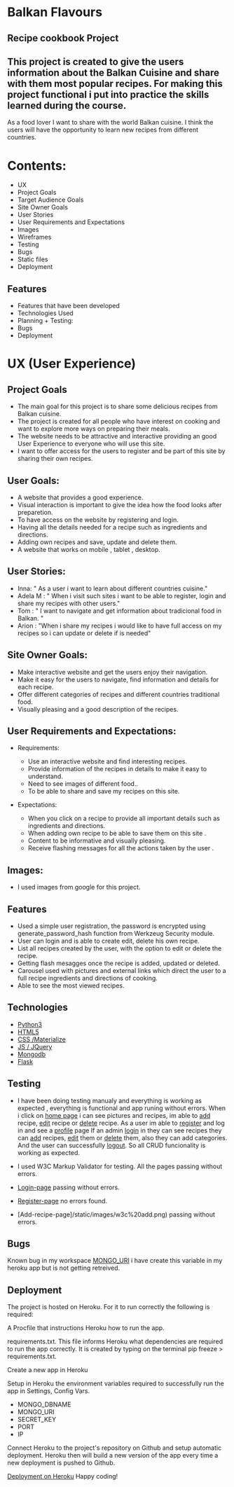 
# Balkan Flavours 

## Recipe cookbook Project

## This project is created to give the users information about the Balkan Cuisine and share with them most popular recipes. For making this project functional i put into practice the skills learned during the course.
As a food lover I want to share with the world Balkan cuisine.
I think the users will have the opportunity to learn new recipes from different countries.

# Contents:

* UX
* Project Goals
* Target Audience Goals
* Site Owner Goals
* User Stories
* User Requirements and Expectations
* Images
* Wireframes
* Testing
* Bugs
* Static files
* Deployment
  
## Features

* Features that have been developed
* Technologies Used
* Planning + Testing:
* Bugs
* Deployment
  
# UX (User Experience)

## Project Goals
* The main goal for this project is to share some delicious recipes from Balkan cuisine.
* The project is created for all people who have interest on cooking and want to explore more ways on preparing their meals.
* The website needs to be attractive and interactive providing an good User Experience to everyone who will use this site.
* I want to offer access for the users to register and be part of this site by sharing their own recipes.

## User Goals:

* A website that provides a good experience.
* Visual interaction is important to give the idea how the food looks after preparetion.
* To have access on the website by registering and login.
* Having all the details needed for a recipe such as ingredients and directions.
* Adding own recipes and save, update and delete them.
* A website that works on mobile , tablet , desktop.

## User Stories:

* Inna: " As a user i want to learn about different countries cuisine."
* Adela M : " When i visit such sites i want to be able to register, login and share my recipes with other users."
* Tom : " I want to navigate and get information about tradicional food in Balkan. "
* Arion : "When i share my recipes i would like to have full access on my recipes so i can update or delete if is needed"

## Site Owner Goals:

* Make interactive website and get the users enjoy their navigation.
* Make it easy for the users to navigate, find information and details for each recipe.
* Offer different categories of recipes and different countries traditional food.
* Visually pleasing and a good description of the recipes.

## User Requirements and Expectations:

* Requirements:
  *  Use an interactive website and find interesting recipes.
  * Provide information of the recipes in details to make it easy to understand.
  * Need to see images of different food..
  * To be able to share and save my recipes on this site.

* Expectations:
  * When you click on a recipe to provide all important details such as ingredients and directions.
  * When adding own recipe to be able to save them on this site .
  * Content to be informative and visually pleasing.
  * Receive flashing messages for all the actions taken by the user .

## Images:
* I used images from google for this project.


## Features

* Used a simple user registration, the password is encrypted using generate_password_hash function from Werkzeug Security module.
* User can login and is able to create edit, delete his own recipe.
* List all recipes created by the user, with the option to edit or delete the recipe.
* Getting flash mesagges once the recipe is added, updated or deleted.
* Carousel used with pictures and external links which direct the user to a full recipe ingredients and directions of cooking.
* Able to see the most viewed recipes.

## Technologies

* [Python3](https://www.python.org/)
* [HTML5](https://html.com/)
* [CSS /Materialize](https://materializecss.com/)
* [JS / JQuery](https://jquery.com/)
* [Mongodb](https://cloud.mongodb.com/)
* [Flask](https://flask.palletsprojects.com/)

## Testing

* I have been doing testing manualy and everything is working as expected , everything is functional and app runing without errors.
  When i click on [home page](/static/images/home-page.png) i can see pictures and recipes, im able to [add](/static/images/added-recipe.png) recipe, [edit](/static/images/edit-page.png) recipe or [delete](/static/images/delete-page.png) recipe.
  As a user im able to [register](/static/images/registration-page.png) and log in and see a [profile](/static/images/profile-page.png) page
  If an admin [login](/static/images/home-page.png) in they can see recipes they can [add](/static/images/added-recipe.png) recipes, [edit](/static/images/edit-page.png) them or [delete](/static/images/delete-page.png) them, also they can add categories.
  And the user can successfully [logout](/static/images/logout-page.png).
  So all CRUD funcionality is working as expected.

* I used W3C Markup Validator for testing.
  All the pages passing without errors.
* [Login-page](/static/images/w3c%20login-page.png) passing without errors.
* [Register-page](/static/images/w3c%20register-page.png) no errors found.
* [Add-recipe-page]/static/images/w3c%20add.png) passing without errors.

## Bugs

Known bug in my workspace [MONGO_URI](/static/images/bug.png) i have create this variable in my heroku app but is not getting retreived.

## Deployment
The project is hosted on Heroku. For it to run correctly the following is required:

A Procfile that instructions Heroku how to run the app.

requirements.txt. This file informs Heroku what dependencies are required to run the app correctly. It is created by typing on the terminal pip freeze > requirements.txt.

Create a new app in Heroku

Setup in Heroku the environment variables required to successfully run the app in Settings, Config Vars.

* MONGO_DBNAME
* MONGO_URI
* SECRET_KEY
* PORT
* IP

Connect Heroku to the project's repository on Github and setup automatic deployment. Heroku then will build a new version of the app every time a new deployment is pushed to Github.

[Deployment on Heroku]( https://flask-balkan-flavors-project.herokuapp.com/)
Happy coding!

